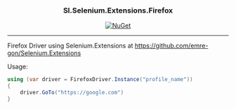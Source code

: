<h3 align="center">Sl.Selenium.Extensions.Firefox</h3>

<div align="center">

[![NuGet](https://img.shields.io/nuget/v/Sl.Selenium.Extensions.Firefox.svg)](https://www.nuget.org/packages/Sl.Selenium.Extensions.Firefox)

</div>

---

Firefox Driver using Selenium.Extensions at https://github.com/emre-gon/Selenium.Extensions

Usage:


```cs
using (var driver = FirefoxDriver.Instance("profile_name"))
{
    driver.GoTo("https://google.com")
}
```